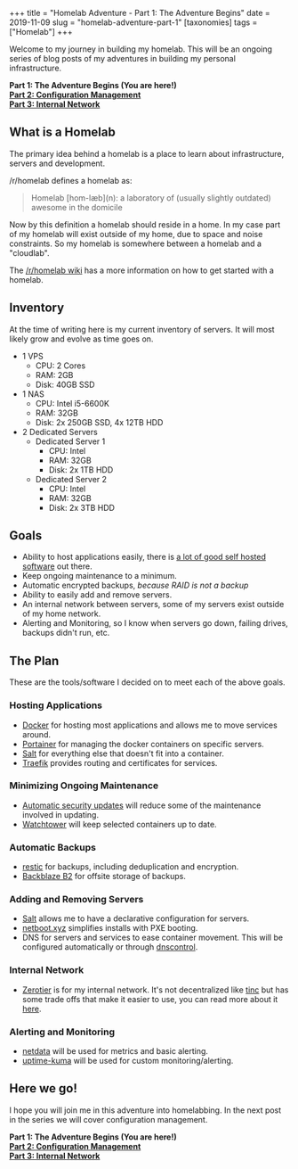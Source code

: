 +++
title = "Homelab Adventure - Part 1: The Adventure Begins"
date = 2019-11-09
slug = "homelab-adventure-part-1"
[taxonomies]
tags = ["Homelab"]
+++

Welcome to my journey in building my homelab. This will be an ongoing series of blog posts of my adventures in building my personal infrastructure.

<!-- more -->

**Part 1: The Adventure Begins (You are here!)**  
[**Part 2: Configuration Management**](/posts/homelab-adventure-part-2/)  
[**Part 3: Internal Network**](/posts/homelab-adventure-part-3/)  

## What is a Homelab

The primary idea behind a homelab is a place to learn about infrastructure, servers and development.

/r/homelab defines a homelab as:

> Homelab \[hom-læb\](n): a laboratory of (usually slightly outdated) awesome in the domicile

Now by this definition a homelab should reside in a home. In my case part of my homelab will exist outside of my home, due to space and noise constraints. So my homelab is somewhere between a homelab and a "cloudlab".

The [/r/homelab wiki](https://www.reddit.com/r/homelab/wiki/introduction) has a more information on how to get started with a homelab.

## Inventory

At the time of writing here is my current inventory of servers. It will most likely grow and evolve as time goes on.

- 1 VPS
  - CPU: 2 Cores
  - RAM: 2GB
  - Disk: 40GB SSD
- 1 NAS
  - CPU: Intel i5-6600K
  - RAM: 32GB
  - Disk: 2x 250GB SSD, 4x 12TB HDD
- 2 Dedicated Servers
  - Dedicated Server 1
    - CPU: Intel
    - RAM: 32GB
    - Disk: 2x 1TB HDD
  - Dedicated Server 2
    - CPU: Intel
    - RAM: 32GB
    - Disk: 2x 3TB HDD

## Goals

- Ability to host applications easily, there is [a lot of good self hosted software](https://github.com/awesome-selfhosted/awesome-selfhosted) out there.
- Keep ongoing maintenance to a minimum.
- Automatic encrypted backups, _because RAID is not a backup_
- Ability to easily add and remove servers.
- An internal network between servers, some of my servers exist outside of my home network.
- Alerting and Monitoring, so I know when servers go down, failing drives, backups didn't run, etc.

## The Plan

These are the tools/software I decided on to meet each of the above goals.

### Hosting Applications

- [Docker](https://www.docker.com/) for hosting most applications and allows me to move services around.
- [Portainer](https://www.portainer.io/) for managing the docker containers on specific servers.
- [Salt](https://github.com/saltstack/salt) for everything else that doesn't fit into a container.
- [Traefik](https://traefik.io/) provides routing and certificates for services.

### Minimizing Ongoing Maintenance

- [Automatic security updates](https://help.ubuntu.com/community/AutomaticSecurityUpdates) will reduce some of the maintenance involved in updating.
- [Watchtower](https://github.com/containrrr/watchtower) will keep selected containers up to date.

### Automatic Backups

- [restic](https://restic.net/) for backups, including deduplication and encryption.
- [Backblaze B2](https://www.backblaze.com/b2/cloud-storage.html) for offsite storage of backups.

### Adding and Removing Servers

- [Salt](https://github.com/saltstack/salt) allows me to have a declarative configuration for servers.
- [netboot.xyz](https://netboot.xyz/) simplifies installs with PXE booting.
- DNS for servers and services to ease container movement. This will be configured automatically or through [dnscontrol](https://github.com/StackExchange/dnscontrol).

### Internal Network

- [Zerotier](https://www.zerotier.com/) is for my internal network. It's not decentralized like [tinc](https://www.tinc-vpn.org/) but has some trade offs that make it easier to use, you can read more about it [here](http://adamierymenko.com/decentralization.html).

### Alerting and Monitoring

- [netdata](https://github.com/netdata/netdata) will be used for metrics and basic alerting.
- [uptime-kuma](https://github.com/louislam/uptime-kuma) will be used for custom monitoring/alerting.

## Here we go!

I hope you will join me in this adventure into homelabbing. In the next post in the series we will cover configuration management.

**Part 1: The Adventure Begins (You are here!)**  
[**Part 2: Configuration Management**](/posts/homelab-adventure-part-2/)  
[**Part 3: Internal Network**](/posts/homelab-adventure-part-3/)  
